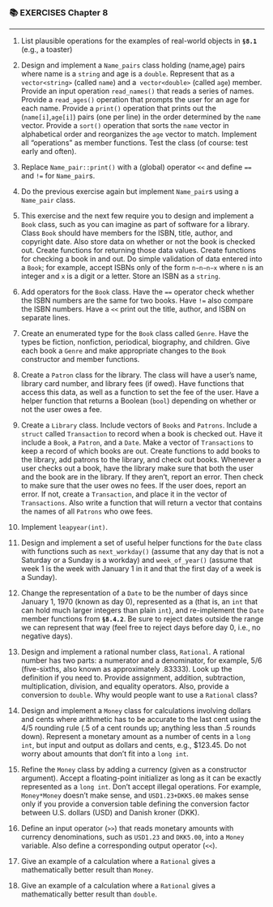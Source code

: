 ### 📚 EXERCISES Chapter 8

---

1. List plausible operations for the examples of real-world objects in __`§8.1`__ (e.g., a toaster)

2. Design and implement a `Name_pairs` class holding (name,age) pairs where name is a `string` and age is a `double`. Represent that as a `vector<string>` (called `name`) and a` vector<double>` (called `age`) member. Provide an input operation `read_names()` that reads a series of names. Provide a `read_ages()` operation that prompts the user for an age for each name. Provide a `print()` operation that prints out the (`name[i]`,`age[i]`) pairs (one per line) in the order determined by the `name` vector. Provide a `sort()` operation that sorts the `name` vector in alphabetical order and reorganizes the `age` vector to match. Implement all “operations” as member functions. Test the class (of course: test early and often).

3. Replace `Name_pair::print()` with a (global) operator `<<` and define `==` and `!=` for `Name_pair`s.

4. Do the previous exercise again but implement `Name_pair`s using a `Name_pair` class.

5. This exercise and the next few require you to design and implement a `Book` class, such as you can imagine as part of software for a library. Class `Book` should have members for the ISBN, title, author, and copyright date. Also store data on whether or not the book is checked out. Create functions for returning those data values. Create functions for checking a book in and out. Do simple validation of data entered into a `Book`; for example, accept ISBNs only of the form `n−n−n−x` where `n` is an integer and `x` is a digit or a letter. Store an ISBN as a `string`.

6. Add operators for the `Book` class. Have the `==` operator check whether the ISBN numbers are the same for two books. Have `!=` also compare the ISBN numbers. Have a `<<` print out the title, author, and ISBN on separate lines.

7. Create an enumerated type for the `Book` class called `Genre`. Have the types be fiction, nonfiction, periodical, biography, and children. Give each book a `Genre` and make appropriate changes to the `Book` constructor and member functions.

8. Create a `Patron` class for the library. The class will have a user’s name, library card number, and library fees (if owed). Have functions that access this data, as well as a function to set the fee of the user. Have a helper function that returns a Boolean (`bool`) depending on whether or not the user owes a fee.

9. Create a `Library` class. Include vectors of `Books` and `Patrons`. Include a `struct` called `Transaction` to record when a book is checked out. Have it include a `Book`, a `Patron`, and a `Date`. Make a vector of `Transactions` to keep a record of which books are out. Create functions to add books to the library, add patrons to the library, and check out books. Whenever a user checks out a book, have the library make sure that both the user and the book are in the library. If they aren’t, report an error. Then check to make sure that the user owes no fees. If the user does, report an error. If not, create a `Transaction`, and place it in the vector of `Transactions`. Also write a function that will return a vector that contains the names of all `Patrons` who owe fees.

10.  Implement `leapyear(int)`.

11. Design and implement a set of useful helper functions for the `Date` class with functions such as `next_workday()` (assume that any day that is not a Saturday or a Sunday is a workday) and `week_of_year()` (assume that week 1 is the week with January 1 in it and that the first day of a week is a Sunday).

12. Change the representation of a `Date` to be the number of days since January 1, 1970 (known as day 0), represented as a      (that is, an `int` that can hold much larger integers than plain `int`), and re-implement the `Date` member functions from __`§8.4.2`__. Be sure to reject dates outside the range we can represent that way (feel free to reject days before day 0, i.e., no negative days).

13. Design and implement a rational number class, `Rational`. A rational number has two parts: a numerator and a denominator, for example, 5/6 (five-sixths, also known as approximately .83333). Look up the definition if you need to. Provide assignment, addition, subtraction, multiplication, division, and equality operators. Also, provide a conversion to `double`. Why would people want to use a `Rational` class?

14. Design and implement a `Money` class for calculations involving dollars and cents where arithmetic has to be accurate to the last cent using the 4/5 rounding rule (.5 of a cent rounds up; anything less than .5 rounds down). Represent a monetary amount as a number of cents in a `long int`, but input and output as dollars and cents, e.g., $123.45. Do not worry about amounts that don’t fit into a `long int`.

15. Refine the `Money` class by adding a currency (given as a constructor argument). Accept a floating-point initializer as long as it can be exactly represented as a `long int`. Don’t accept illegal operations. For example, `Money*Money` doesn’t make sense, and `USD1.23+DKK5.00` makes sense only if you provide a conversion table defining the conversion factor between U.S. dollars (USD) and Danish kroner (DKK).

16. Define an input operator (`>>`) that reads monetary amounts with currency denominations, such as `USD1.23` and `DKK5.00`, into a `Money` variable. Also define a corresponding output operator (`<<`).

17. Give an example of a calculation where a `Rational` gives a mathematically better result than `Money`.

18. Give an example of a calculation where a `Rational` gives a mathematically better result than `double`.